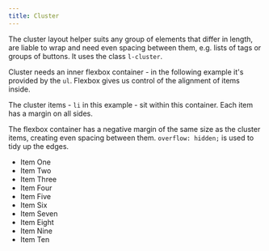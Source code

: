 ```yaml
---
title: Cluster
---
```

The cluster layout helper suits any group of elements that differ in length, are liable to wrap and need even spacing between them, e.g. lists of tags or groups of buttons. It uses the class `l-cluster`.

Cluster needs an inner flexbox container - in the following example it's provided by the `ul`. Flexbox gives us control of the alignment of items inside.

The cluster items - `li` in this example - sit within this container. Each item has a margin on all sides.

The flexbox container has a negative margin of the same size as the cluster items, creating even spacing between them. `overflow: hidden;` is used to tidy up the edges.

-   Item One
-   Item Two
-   Item Three
-   Item Four
-   Item Five
-   Item Six
-   Item Seven
-   Item Eight
-   Item Nine
-   Item Ten